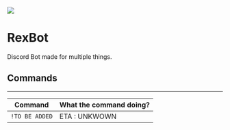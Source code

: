[![](https://img.shields.io/github/languages/top/RazvanRex/RexBot?style=for-the-badge)](https://github/languages/top/RazvanRex/RexBot) 

# RexBot

Discord Bot made for multiple things.

## Commands

_____________________________________
| Command | What the command doing? |
| ------- | ----------------------- |
| `!TO BE ADDED` | ETA : UNKWOWN |

